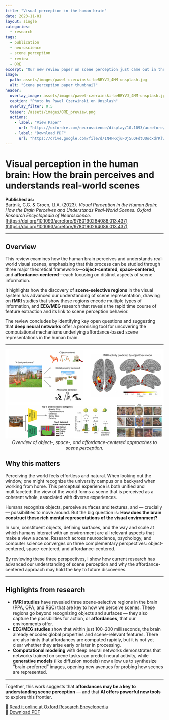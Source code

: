 ```yaml
---
title: "Visual perception in the human brain"
date: 2023-11-01
layout: single
categories:
  - research
tags:
  - publication
  - neuroscience
  - scene perception
  - review
  - ORE
excerpt: "Our new review paper on scene perception just came out in the Oxford Research Encyclopedia of Neuroscience."
image:
  path: assets/images/pawel-czerwinski-beBBYVJ_4MM-unsplash.jpg
  alt: "Scene perception paper thumbnail"
header:
  overlay_image: assets/images/pawel-czerwinski-beBBYVJ_4MM-unsplash.jpg
  caption: "Photo by Pawel Czerwinski on Unsplash"
  overlay_filter: 0.5
  teaser: /assets/images/ORE_preview.png
  actions:
    - label: "View Paper"
      url: "https://oxfordre.com/neuroscience/display/10.1093/acrefore/9780190264086.001.0001/acrefore-9780190264086-e-437"
    - label: "Download PDF"
      url: "https://drive.google.com/file/d/1N4FRxjuFOj5uQFdtUUocxdrKlwv_SqFN/view?usp=sharing"
---
```


# Visual perception in the human brain: How the brain perceives and understands real-world scenes  

**Published as:**  
Bartnik, C.G. & Groen, I.I.A. (2023). *Visual Perception in the Human Brain: How the Brain Perceives and Understands Real-World Scenes.* *Oxford Research Encyclopedia of Neuroscience.*  
[https://doi.org/10.1093/acrefore/9780190264086.013.437](https://doi.org/10.1093/acrefore/9780190264086.013.437)  

---

## Overview  
This review examines how the human brain perceives and understands real-world visual scenes, emphasizing that this process can be studied through three major theoretical frameworks—**object-centered**, **space-centered**, and **affordance-centered**—each focusing on distinct aspects of scene information.  

It highlights how the discovery of **scene-selective regions** in the visual system has advanced our understanding of scene representation, drawing on **fMRI** studies that show these regions encode multiple types of information, and **EEG/MEG** research that reveals the rapid time course of feature extraction and its link to scene perception behavior.  

The review concludes by identifying key open questions and suggesting that **deep neural networks** offer a promising tool for uncovering the computational mechanisms underlying affordance-based scene representations in the human brain.  

---

<p align="center">
  <img src="/assets/images/ORE_overview.png" alt="Overview of scene perception approaches" width="1200"><br>
  <em>Overview of object-, space-, and affordance-centered approaches to scene perception.</em>
</p>



## Why this matters  
Perceiving the world feels effortless and natural. When looking out the window, one might recognize the university campus or a backyard when working from home. This perceptual experience is both unified and multifaceted: the view of the world forms a scene that is perceived as a coherent whole, associated with diverse experiences.  

Humans recognize objects, perceive surfaces and textures, and — crucially — possibilities to move around. But the big question is: **How does the brain construct these rich mental representations of the visual environment?**  

In sum, constituent objects, defining surfaces, and the way and scale at which humans interact with an environment are all relevant aspects that make a view a *scene*. Research across neuroscience, psychology, and computer science converges on three complementary perspectives: object-centered, space-centered, and affordance-centered.  

By reviewing these three perspectives, I show how current research has advanced our understanding of scene perception and why the affordance-centered approach may hold the key to future discoveries.  

---

## Highlights from research  
- **fMRI studies** have revealed three scene-selective regions in the brain (PPA, OPA, and RSC) that are key to how we perceive scenes. These regions go beyond recognizing objects and surfaces — they also capture the possibilities for action, or **affordances**, that our environments offer.  
- **EEG/MEG studies** show that within just 100–200 milliseconds, the brain already encodes global properties and scene-relevant features. There are also hints that affordances are computed rapidly, but it is not yet clear whether they arise early or later in processing.  
- **Computational modeling** with deep neural networks demonstrates that networks trained on scene tasks can predict neural activity, while **generative models** (like diffusion models) now allow us to synthesize “brain-preferred” images, opening new avenues for probing how scenes are represented.  

---

Together, this work suggests that **affordances may be a key to understanding scene perception** — and that **AI offers powerful new tools** to explore this frontier.  

🔗 [Read it online at Oxford Research Encyclopedia](https://oxfordre.com/neuroscience/display/10.1093/acrefore/9780190264086.001.0001/acrefore-9780190264086-e-437)  
📄 [Download PDF](https://drive.google.com/file/d/1N4FRxjuFOj5uQFdtUUocxdrKlwv_SqFN/view?usp=sharing)  
